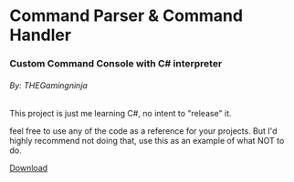 # Command Parser & Command Handler
### Custom Command Console with C# interpreter
###### By: THEGamingninja

This project is just me learning C#, no intent to "release" it.

feel free to use any of the code as a reference for your projects.
But I'd highly recommend not doing that, use this as an example of what NOT to do.

[Download](http://github.com/gamingninja10/Command-Parsing/raw/master/CommandParser/CommandParser/bin/Debug/CommandParser.exe)
